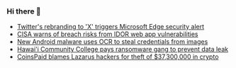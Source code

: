 ### Hi there 👋

<!--START_SECTION:feed-->
* [Twitter's rebranding to 'X' triggers Microsoft Edge security alert](https://www.bleepingcomputer.com/news/security/twitters-rebranding-to-x-triggers-microsoft-edge-security-alert/)
* [CISA warns of breach risks from IDOR web app vulnerabilities](https://www.bleepingcomputer.com/news/security/cisa-warns-of-breach-risks-from-idor-web-app-vulnerabilities/)
* [New Android malware uses OCR to steal credentials from images](https://www.bleepingcomputer.com/news/security/new-android-malware-uses-ocr-to-steal-credentials-from-images/)
* [Hawai'i Community College pays ransomware gang to prevent data leak](https://www.bleepingcomputer.com/news/security/hawaii-community-college-pays-ransomware-gang-to-prevent-data-leak/)
* [CoinsPaid blames Lazarus hackers for theft of $37,300,000 in crypto](https://www.bleepingcomputer.com/news/security/coinspaid-blames-lazarus-hackers-for-theft-of-37-300-000-in-crypto/)
<!--END_SECTION:feed-->

<!--
**frankenk/frankenk** is a ✨ _special_ ✨ repository because its `README.md` (this file) appears on your GitHub profile.

Here are some ideas to get you started:

- 🔭 I’m currently working on ...
- 🌱 I’m currently learning ...
- 👯 I’m looking to collaborate on ...
- 🤔 I’m looking for help with ...
- 💬 Ask me about ...
- 📫 How to reach me: ...
- 😄 Pronouns: ...
- ⚡ Fun fact: ...
-->




